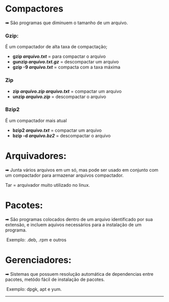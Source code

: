 #  Compactores

➡ São programas que diminuem o tamanho de um arquivo.



### Gzip:

É um compactador de alta taxa de compactação;	

- **gzip _arquivo.txt_** = para compactar o arquivo
- **gunzip _arquivo.txt.gz_** = descompactar um arquivo
- **gzip -9 _arquivo.txt_** = compacta com a taxa máxima 



### Zip

- **zip _arquivo.zip_ _arquivo.txt_** = compactar um arquivo
- **unzip _arquivo.zip_** = descompactar o arquivo



### Bzip2 

É um compactador mais atual

- **bzip2 _arquivo.txt_** = compactar um arquivo
- **bzip -d _arquivo.bz2_** = descompactar o arquivo



# Arquivadores:

➡ Junta vários arquivos em um só, mas pode ser usado em conjunto com um compactador para armazenar arquivos compactador.

Tar = arquivador muito utilizado no linux.



# Pacotes:

➡ São programas colocados dentro de um arquivo identificado por sua extensão, e incluem aquivos necessários para a instalação de um programa.

​	Exemplo: .deb, .rpm e outros



# Gerenciadores:

➡ Sistemas que possuem resolução automática de dependencias entre pacotes, metódo fácil de instalação de pacotes.

​	Exemplo: dpgk, apt e yum.



****

